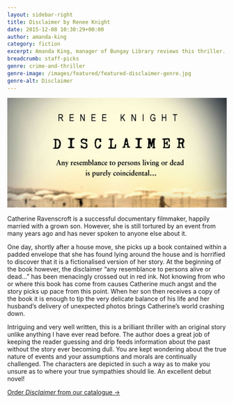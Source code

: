 ```yaml
---
layout: sidebar-right
title: Disclaimer by Renee Knight
date: 2015-12-08 10:30:29+00:00
author: amanda-king
category: fiction
excerpt: Amanda King, manager of Bungay Library reviews this thriller.
breadcrumb: staff-picks
genre: crime-and-thriller
genre-image: /images/featured/featured-disclaimer-genre.jpg
genre-alt: Disclaimer
---
```


![Disclaimer by Renee Knight](/images/featured/featured-disclaimer.jpg)

Catherine Ravenscroft is a successful documentary filmmaker, happily married with a grown son. However, she is still tortured by an event from many years ago and has never spoken to anyone else about it.

One day, shortly after a house move, she picks up a book contained within a padded envelope that she has found lying around the house and is horrified to discover that it is a fictionalised version of her story. At the beginning of the book however, the disclaimer &#8220;any resemblance to persons alive or dead&#8230;&#8221; has been menacingly crossed out in red ink. Not knowing from who or where this book has come from causes Catherine much angst and the story picks up pace from this point. When her son then receives a copy of the book it is enough to tip the very delicate balance of his life and her husband’s delivery of unexpected photos brings Catherine’s world crashing down.

Intriguing and very well written, this is a brilliant thriller with an original story unlike anything I have ever read before. The author does a great job of keeping the reader guessing and drip feeds information about the past without the story ever becoming dull. You are kept wondering about the true nature of events and your assumptions and morals are continually challenged. The characters are depicted in such a way as to make you unsure as to where your true sympathies should lie. An excellent debut novel!

[Order <cite>Disclaimer</cite> from our catalogue →](https://suffolk.spydus.co.uk/cgi-bin/spydus.exe/ENQ/OPAC/BIBENQ/16284730?QRY=CTIBIB%3C%20IRN(47844250)&QRYTEXT=Disclaimer)
